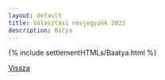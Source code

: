 ```yaml
---
layout: default
title: Választási névjegyzék 2022
description: Bátya
---
```


{% include settlementHTMLs/Baatya.html %}

[Vissza](../)